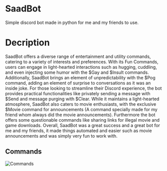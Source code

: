 # SaadBot
Simple discord bot made in python for me and my friends to use.

# Decription
SaadBot offers a diverse range of entertainment and utility commands, catering to a variety of interests and preferences. With its Fun Commands, users can engage in light-hearted interactions such as hugging, cuddling, and even injecting some humor with the $Gay and $Insult commands. Additionally, SaadBot brings an element of unpredictability with the $Pog command, adding an element of surprise to conversations as it was an inside joke. For those looking to streamline their Discord experience, the bot provides practical functionalities like privately sending a message with $Send and message purging with $Clear. While it maintains a light-hearted atmosphere, SaadBot also caters to movie enthusiasts, with the exclusive $Movie command for announcements (A command specially made for my friend whom always did the movie announcements). Furthermore the bot offers some questionable commands like sharing links for illegal movie and game downloads. Overall, SaadBot was a great success and a great bot for me and my friends, it made things automated and easier such as movie announcements and was simply very fun to work with.







## Commands
![Commands](https://i.imgur.com/JAZjaqd.png)
